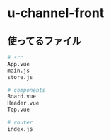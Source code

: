 # u-channel-front

## 使ってるファイル

``` bash
# src
App.vue
main.js
store.js

# components
Board.vue
Header.vue
Top.vue

# router
index.js
```
